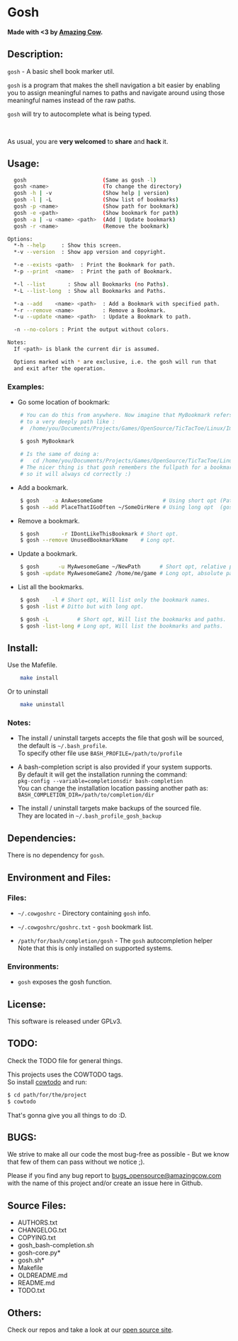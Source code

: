 # Gosh

**Made with <3 by [Amazing Cow](http://www.amazingcow.com).**



<!-- ####################################################################### -->
<!-- ####################################################################### -->

## Description:

```gosh``` - A basic shell book marker util.  

```gosh``` is a program that makes the shell navigation a bit easier by 
enabling you to assign meaningful names to paths and navigate around using 
those meaningful names instead of the raw paths.


```gosh``` will try to autocomplete what is being typed.


<br>

As usual, you are **very welcomed** to **share** and **hack** it.



<!-- ####################################################################### -->
<!-- ####################################################################### -->

## Usage:

``` bash
  gosh                        (Same as gosh -l)
  gosh <name>                 (To change the directory)
  gosh -h | -v                (Show help | version)
  gosh -l | -L                (Show list of bookmarks)
  gosh -p <name>              (Show path for bookmark)
  gosh -e <path>              (Show bookmark for path)
  gosh -a | -u <name> <path>  (Add | Update bookmark)
  gosh -r <name>              (Remove the bookmark)

Options:
  *-h --help     : Show this screen.
  *-v --version  : Show app version and copyright.

  *-e --exists <path>  : Print the Bookmark for path.
  *-p --print  <name>  : Print the path of Bookmark.

  *-l --list       : Show all Bookmarks (no Paths).
  *-L --list-long  : Show all Bookmarks and Paths.

  *-a --add    <name> <path>  : Add a Bookmark with specified path.
  *-r --remove <name>         : Remove a Bookmark.
  *-u --update <name> <path>  : Update a Bookmark to path.

  -n --no-colors : Print the output without colors.

Notes:
  If <path> is blank the current dir is assumed.

  Options marked with * are exclusive, i.e. the gosh will run that
  and exit after the operation.

```

### Examples:

* Go some location of bookmark:
    
``` bash
    # You can do this from anywhere. Now imagine that MyBookmark refers 
    # to a very deeply path like :
    #  /home/you/Documents/Projects/Games/OpenSource/TicTacToe/Linux/Images
     
    $ gosh MyBookmark 

    # Is the same of doing a:
    #   cd /home/you/Documents/Projects/Games/OpenSource/TicTacToe/Linux/Images
    # The nicer thing is that gosh remembers the fullpath for a bookmark
    # so it will always cd correctly :)
```

* Add a bookmark.

``` bash
    $ gosh    -a AnAwesomeGame                   # Using short opt (Path is assumed to be "./").
    $ gosh --add PlaceThatIGoOften ~/SomeDirHere # Using long opt  (gosh understands the relative path names).
```
    
* Remove a bookmark.

``` bash
    $ gosh       -r IDontLikeThisBookmark # Short opt.
    $ gosh --remove UnusedBookmarkName    # Long opt.
```

* Update a bookmark.

``` bash
    $ gosh      -u MyAwesomeGame ~/NewPath      # Short opt, relative paths.
    $ gosh -update MyAwesomeGame2 /home/me/game # Long opt, absolute paths are ok too.
```
    
* List all the bookmarks.
    
``` bash
    $ gosh    -l # Short opt, Will list only the bookmark names.
    $ gosh -list # Ditto but with long opt.

    $ gosh -L         # Short opt, Will list the bookmarks and paths.
    $ gosh -list-long # Long opt, Will list the bookmarks and paths.
```


<!-- ####################################################################### -->
<!-- ####################################################################### -->

## Install:

Use the Mafefile.

``` bash
    make install
```

Or to uninstall

``` bash
    make uninstall
```

### Notes:

* The install / uninstall targets accepts the file that gosh will be sourced, 
the default is ```~/.bash_profile```.   
To specify other file use ```BASH_PROFILE=/path/to/profile```

* A bash-completion script is also provided if your system supports.   
  By default it will get the installation running the command:   
  ```pkg-config --variable=completionsdir bash-completion```   
   You can change the installation location passing another path as:   
   ```BASH_COMPLETION_DIR=/path/to/completion/dir```

* The install / uninstall targets make backups of the sourced file.   
  They are located in ```~/.bash_profile_gosh_backup```



<!-- ####################################################################### -->
<!-- ####################################################################### -->

## Dependencies:

There is no dependency for ``gosh``.



<!-- ####################################################################### -->
<!-- ####################################################################### -->

## Environment and Files: 

### Files:

* ```~/.cowgoshrc``` - Directory containing ```gosh``` info.
* ```~/.cowgoshrc/goshrc.txt``` - ```gosh``` bookmark list.

* ```/path/for/bash/completion/gosh``` - The ```gosh``` autocompletion helper   
  Note that this is only installed on supported systems.


### Environments:

* ```gosh``` exposes the gosh function.



<!-- ####################################################################### -->
<!-- ####################################################################### -->

## License:

This software is released under GPLv3.



<!-- ####################################################################### -->
<!-- ####################################################################### -->

## TODO:

Check the TODO file for general things.

This projects uses the COWTODO tags.   
So install [cowtodo](http://www.github.com/AmazingCow-Tools/COWTODO.html) and run:

``` bash
$ cd path/for/the/project
$ cowtodo 
```

That's gonna give you all things to do :D.



<!-- ####################################################################### -->
<!-- ####################################################################### -->

## BUGS:

We strive to make all our code the most bug-free as possible - But we know 
that few of them can pass without we notice ;).

Please if you find any bug report to [bugs_opensource@amazingcow.com]() 
with the name of this project and/or create an issue here in Github.



<!-- ####################################################################### -->
<!-- ####################################################################### -->

## Source Files:

* AUTHORS.txt
* CHANGELOG.txt
* COPYING.txt
* gosh_bash-completion.sh
* gosh-core.py*
* gosh.sh*
* Makefile
* OLDREADME.md
* README.md
* TODO.txt 



<!-- ####################################################################### -->
<!-- ####################################################################### -->

## Others:
Check our repos and take a look at our [open source site](http://opensource.amazingcow.com).
